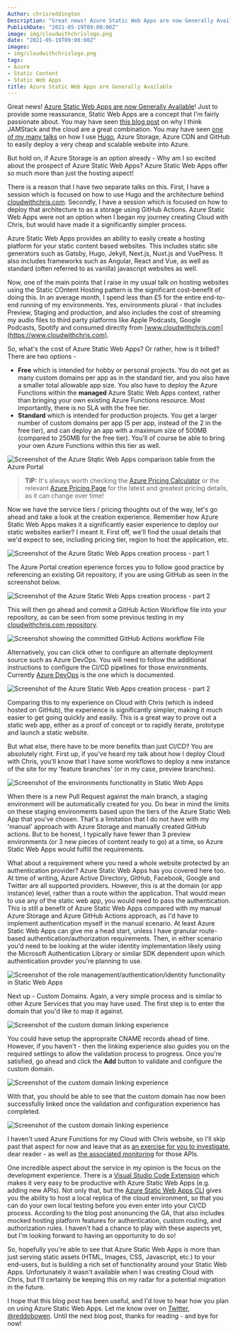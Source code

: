 ```yaml
---
Author: chrisreddington
Description: "Great news! Azure Static Web Apps are now Generally Available! Just to provide some reassurance, Static Web Apps are a concept that I'm fairly passionate about. You may have seen this blog post on why I think JAMStack and the cloud are a great combination. You may have seen one of my many talks on how I use Hugo, Azure Storage, Azure CDN and GitHub to easily deploy a very cheap and scalable website into Azure. But hold on, if Azure Storage is an option already - Why am I so excited about the prospect of Azure Static Web Apps? Azure Static Web Apps offer so much more than just the hosting aspect!"
PublishDate: "2021-05-19T09:00:00Z"
image: img/cloudwithchrislogo.png
date: "2021-05-19T09:00:00Z"
images:
- img/cloudwithchrislogo.png
tags:
- Azure
- Static Content
- Static Web Apps
title: Azure Static Web Apps are Generally Available
---
```

Great news! [Azure Static Web Apps are now Generally Available](https://azure.microsoft.com/en-gb/blog/develop-production-scale-modern-web-apps-quickly-with-azure-static-web-apps/)! Just to provide some reassurance, Static Web Apps are a concept that I'm fairly passionate about. You may have seen [this blog post](/blog/jamstack-cloud-winning-combination/) on why I think JAMStack and the cloud are a great combination. You may have seen [one of my many talks](/talk) on how I use [Hugo](https://gohugo.io/), Azure Storage, Azure CDN and GitHub to easily deploy a very cheap and scalable website into Azure.

But hold on, if Azure Storage is an option already - Why am I so excited about the prospect of Azure Static Web Apps? Azure Static Web Apps offer so much more than just the hosting aspect!

There is a reason that I have two separate talks on this. First, I have a session which is focused on how to use Hugo and the architecture behind [cloudwithchris.com](https://www.cloudwithchris.com). Secondly, I have a session which is focused on how to deploy that architecture to as a storage using GitHub Actions. Azure Static Web Apps were not an option when I began my journey creating Cloud with Chris, but would have made it a significantly simpler process.

Azure Static Web Apps provides an ability to easily create a hosting platform for your static content based websites. This includes static site generators such as Gatsby, Hugo, Jekyll, Next.js, Nuxt.js and VuePress. It also includes frameworks such as Angular, React and Vue, as well as standard (often referred to as vanilla) javascript websites as well.

Now, one of the main points that I raise in my usual talk on hosting websites using the Static COntent Hosting pattern is the significant cost-benefit of doing this. In an average month, I spend less than £5 for the entire end-to-end running of my environments. Yes, environments plural - that includes Preview, Staging and production, and also includes the cost of streaming my audio files to third party platforms like Apple Podcasts, Google Podcasts, Spotify and consumed directly from [www.cloudwithchris.com](https://www.cloudwithchris.com).

So, what's the cost of Azure Static Web Apps? Or rather, how is it billed? There are two options - 

* **Free** which is intended for hobby or personal projects. You do not get as many custom domains per app as in the standard tier, and you also have a smaller total allowable app size. You also have to deploy the Azure Functions within the **managed** Azure Static Web Apps context, rather than bringing your own existing Azure Functions resource. Most importantly, there is no SLA with the free tier.
* **Standard** which is intended for production projects. You get a larger number of custom domains per app (5 per app, instead of the 2 in the free tier), and can deploy an app with a maximum size of 500MB (compared to 250MB for the free tier). You'll of course be able to bring your own Azure Functions within this tier as well.

![Screenshot of the Azure Stqtic Web Apps comparison table from the Azure Portal](/img/blog/static-webapps-general-availability/static-webapp-portal-pricing.png)

> **TIP:** It's always worth checking the [Azure Pricing Calculator](https://azure.microsoft.com/en-gb/pricing/calculator/) or the relevant [Azure Pricing Page](https://azure.microsoft.com/en-gb/pricing/details/app-service/static/) for the latest and greatest pricing details, as it can change over time!

Now we have the service tiers / pricing thoughts out of the way, let's go ahead and take a look at the creation experience. Remember how Azure Static Web Apps makes it a significantly easier experience to deploy our static websites earlier? I meant it. First off, we'll find the usual details that we'd expect to see, including pricing tier, region to host the application, etc.

![Screenshot of the Azure Static Web Apps creation process - part 1](/img/blog/static-webapps-general-availability/static-webapp-portal-create1.png)

The Azure Portal creation eperience forces you to follow good practice by referencing an existing Git repository, if you are using GitHub as seen in the screenshot below.

![Screenshot of the Azure Static Web Apps creation process - part 2](/img/blog/static-webapps-general-availability/static-webapp-portal-create2.png)

This will then go ahead and commit a GitHub Action Workflow file into your repository, as can be seen from some previous testing in my [cloudwithchris.com repository](https://github.com/chrisreddington/cloudwithchris.com/commit/e01a4fc8b25d2ac47824b6cd0fc604eb849b880a).

![Screenshot showing the committed GitHub Actions workflow File](/img/blog/static-webapps-general-availability/static-webapp-github-commit.png)

Alternatively, you can click other to configure an alternate deployment source such as Azure DevOps. You will need to follow the additional instructions to configure the CI/CD pipelines for those environments. Currently [Azure DevOps](https://docs.microsoft.com/en-gb/azure/static-web-apps/publish-devops?wt.mc_id=azurestaticwebapps_inline_inproduct_general) is the one which is documented.

![Screenshot of the Azure Static Web Apps creation process - part 2](/img/blog/static-webapps-general-availability/static-webapp-portal-create3.png)

Comparing this to my experience on Cloud with Chris (which is indeed hosted on GitHub), the experience is significantly simpler, making it much easier to get going quickly and easily. This is a great way to prove out a static web app, either as a proof of concept or to rapidly iterate, prototype and launch a static website.

But what else, there have to be more benefits than just CI/CD? You are absolutely right. First up, if you've heard my talk about how I deploy Cloud with Chris, you'll know that I have some workflows to deploy a new instance of the site for my 'feature branches' (or in my case, preview branches).

![Screenshot of the environments functionality in Static Web Apps](/img/blog/static-webapps-general-availability/static-webapp-staging.png)

When there is a new Pull Request against the main branch, a staging environment will be automatically created for you. Do bear in mind the limits on these staging environments based upon the tiers of the Azure Static Web App that you've chosen. That's a limitation that I do not have with my 'manual' approach with Azure Storage and manually created GitHub actions. But to be honest, I typically have fewer than 3 preview environments (or 3 new pieces of content ready to go) at a time, so Azure Static Web Apps would fulfill the requirements.

What about a requirement where you need a whole website protected by an authentication provider? Azure Static Web Apps has you covered here too. At time of writing, Azure Active Directory, GitHub, Facebook, Google and Twitter are all supported providers. However, this is at the domain (or app instance) level, rather than a route within the application. That would mean to use any of the static web app, you would need to pass the authentication. This is still a benefit of Azure Static Web Apps compared with my manual Azure Storage and Azure GitHub Actions approach, as I'd have to implement authentication myself in the manual scenario. At least Azure Static Web Apps can give me a head start, unless I have granular route-based authentication/authorization requirements. Then, in either scenario you'd need to be looking at the wider identity implementation likely using the Microsoft Authentication Library or similar SDK dependent upon which authentication provder you're planning to use.

![Screenshot of the role management/authentication/identity functionality in Static Web Apps](/img/blog/static-webapps-general-availability/static-webapps-identity.png)

Next up - Custom Domains. Again, a very simple process and is similar to other Azure Services that you may have used. The first step is to enter the domain that you'd like to map it against.

![Screenshot of the custom domain linking experience](/img/blog/static-webapps-general-availability/static-webapp-domain1.png)

You could have setup the appropraite CNAME records ahead of time. However, if you haven't - then the linking experience also guides you on the required settings to allow the validation process to progress. Once you're satisfied, go ahead and click the **Add** button to validate and configure the custom domain.

![Screenshot of the custom domain linking experience](/img/blog/static-webapps-general-availability/static-webapp-domain2.png)

With that, you should be able to see that the custom domain has now been successfully linked once the validation and configuration experience has completed.

![Screenshot of the custom domain linking experience](/img/blog/static-webapps-general-availability/static-webapp-domain3.png)

I haven't used Azure Functions for my Cloud with Chris website, so I'll skip past that aspect for now and leave that as [an exercise for you to investigate](https://docs.microsoft.com/en-gb/azure/static-web-apps/add-api?tabs=vanilla-javascript), dear reader - as well as [the associated monitoring](https://docs.microsoft.com/en-gb/azure/static-web-apps/monitor) for those APIs.

One incredible aspect about the service in my opinion is the focus on the development experience. There is a [Visual Studio Code Extension](https://marketplace.visualstudio.com/items?itemName=ms-azuretools.vscode-azurestaticwebapps) which makes it very easy to be productive with Azure Static Web Apps (e.g. adding new APIs). Not only that, but the [Azure Static Web Apps CLI](https://github.com/Azure/static-web-apps-cli) gives you the ability to host a local replica of the cloud environment, so that you can do your own local testing before you even enter into your CI/CD process. According to the blog post anonuncing the GA, that also includes mocked hosting platform features for authentication, custom routing, and authorization rules. I haven't had a chance to play with these aspects yet, but I'm looking forward to having an opportunity to do so!

So, hopefully you're able to see that Azure Static Web Apps is more than just serving static assets (HTML, Images, CSS, Javascript, etc.) to your end-users, but is building a rich set of functionality around your Static Web Apps. Unfortunately it wasn't available when I was creating Cloud with Chris, but I'll certainly be keeping this on my radar for a potential migration in the future.

I hope that this blog post has been useful, and I'd love to hear how you plan on using Azure Static Web Apps. Let me know over on [Twitter, @reddobowen](https://twitter.com/reddobowen). Until the next blog post, thanks for reading - and bye for now!